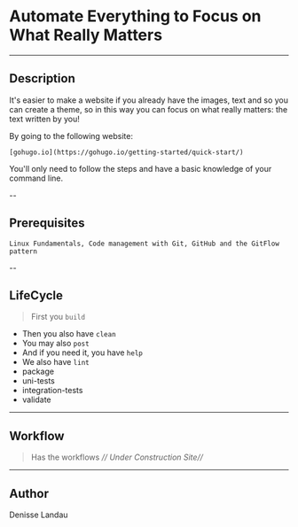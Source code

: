 # Automate Everything to Focus on What Really Matters

---

## Description

It's easier to make a website if you already have the images, text and so you can create a theme, so in this way you can focus on what really matters: the text written by you!

By going to the following website:

    [gohugo.io](https://gohugo.io/getting-started/quick-start/)

You'll only need to follow the steps and have a basic knowledge of your command line.

--

## Prerequisites

    Linux Fundamentals, Code management with Git, GitHub and the GitFlow pattern

--

## LifeCycle

> First you `build`
- Then you also have `clean`
-  You may also `post`
-  And if you need it, you have `help`
- We also have `lint`
- package
- uni-tests
- integration-tests
- validate

---

## Workflow

> Has the workflows *// Under Construction Site//*

---

## Author

Denisse Landau [](https://www.linkedin.com/in/denisselandau/)
